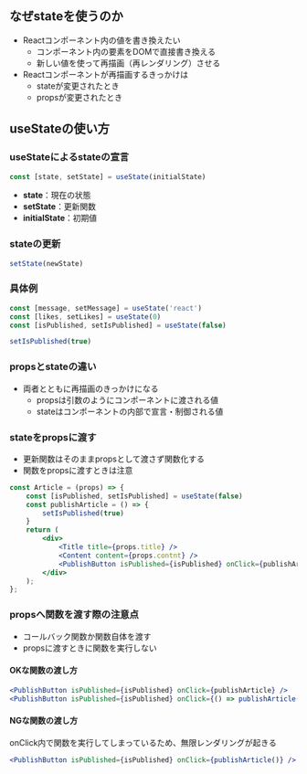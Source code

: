 ## なぜstateを使うのか
- Reactコンポーネント内の値を書き換えたい
	- コンポーネント内の要素をDOMで直接書き換える
	- 新しい値を使って再描画（再レンダリング）させる
- Reactコンポーネントが再描画するきっかけは
	- stateが変更されたとき
	- propsが変更されたとき

## useStateの使い方
### useStateによるstateの宣言

```js
const [state, setState] = useState(initialState)
```

- __state__：現在の状態
- __setState__：更新関数
- __initialState__：初期値
### stateの更新

```js
setState(newState)
```

### 具体例

```js
const [message, setMessage] = useState('react')
const [likes, setLikes] = useState(0)
const [isPublished, setIsPublished] = useState(false)

setIsPublished(true)
```

### propsとstateの違い
- 両者とともに再描画のきっかけになる
	- propsは引数のようにコンポーネントに渡される値
	- stateはコンポーネントの内部で宣言・制御される値
### stateをpropsに渡す
- 更新関数はそのままpropsとして渡さず関数化する
- 関数をpropsに渡すときは注意

```jsx:components/Article.jsx
const Article = (props) => {
	const [isPublished, setIsPublished] = useState(false)
	const publishArticle = () => {
		setIsPublished(true)
	}
	return (
		<div>
			<Title title={props.title} />
			<Content content={props.contnt} />
			<PublishButton isPublished={isPublished} onClick={publishArticle} />
		</div>
	);
};
```

### propsへ関数を渡す際の注意点
- コールバック関数か関数自体を渡す
- propsに渡すときに関数を実行しない
#### OKな関数の渡し方

```jsx
<PublishButton isPublished={isPublished} onClick={publishArticle} />
<PublishButton isPublished={isPublished} onClick={() => publishArticle()} />
```

#### NGな関数の渡し方
onClick内で関数を実行してしまっているため、無限レンダリングが起きる

```jsx
<PublishButton isPublished={isPublished} onClick={publishArticle()} />
```

